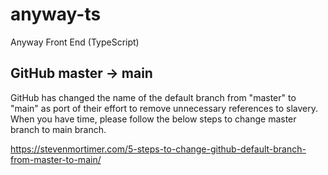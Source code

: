 # anyway-ts
Anyway Front End (TypeScript)

## GitHub master -> main
GitHub has changed the name of the default branch from "master" to "main" as port of their effort to remove unnecessary references to slavery.
When you have time, please follow the below steps to change master branch to main branch.
 
https://stevenmortimer.com/5-steps-to-change-github-default-branch-from-master-to-main/
